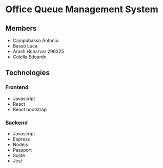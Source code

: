 # Office Queue Management System

## Members
- Campobasso Antonio
- Basso Luca
- Arash Honarvar 296225
- Colella Edoardo

## Technologies
### Frontend
- Javascript
- React
- React bootstrap
### Backend
- Javascript
- Express
- Nodejs
- Passport
- Sqlite
- Jest
